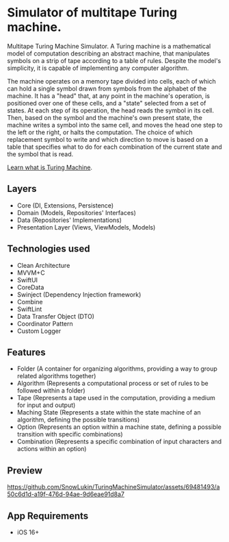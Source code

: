 # Simulator of multitape Turing machine.

Multitape Turing Machine Simulator.
A Turing machine is a mathematical model of computation describing an abstract machine, that manipulates symbols on a strip of tape according to a table of rules. Despite the model's simplicity, it is capable of implementing any computer algorithm.

The machine operates on a memory tape divided into cells, each of which can hold a single symbol drawn from symbols from the alphabet of the machine. It has a "head" that, at any point in the machine's operation, is positioned over one of these cells, and a "state" selected from a set of states. At each step of its operation, the head reads the symbol in its cell. Then, based on the symbol and the machine's own present state, the machine writes a symbol into the same cell, and moves the head one step to the left or the right, or halts the computation. The choice of which replacement symbol to write and which direction to move is based on a table that specifies what to do for each combination of the current state and the symbol that is read.

[Learn what is Turing Machine](https://en.wikipedia.org/wiki/Turing_machine#:~:text=A%20Turing%20machine%20is%20a,A%20physical%20Turing%20machine%20model.).

## Layers

- Core (DI, Extensions, Persistence) 
- Domain (Models, Repositories' Interfaces)
- Data (Repositories' Implementations)
- Presentation Layer (Views, ViewModels, Models)

## Technologies used

- Clean Architecture
- MVVM+C
- SwiftUI
- CoreData
- Swinject (Dependency Injection framework)
- Combine
- SwiftLint
- Data Transfer Object (DTO)
- Coordinator Pattern
- Custom Logger


## Features

- Folder (A container for organizing algorithms, providing a way to group related algorithms together)
- Algorithm (Represents a computational process or set of rules to be followed within a folder)
- Tape (Represents a tape used in the computation, providing a medium for input and output)
- Maching State (Represents a state within the state machine of an algorithm, defining the possible transitions)
- Option (Represents an option within a machine state, defining a possible transition with specific combinations)
- Combination (Represents a specific combination of input characters and actions within an option)

## Preview

https://github.com/SnowLukin/TuringMachineSimulator/assets/69481493/a50c6d1d-a19f-476d-94ae-9d6eae91d8a7

## App Requirements

- iOS 16+
